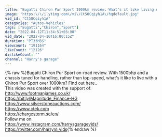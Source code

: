 ```yaml
---
title: "Bugatti Chiron Pur Sport 1000km review. What's it like living with this 1500bhp hypercar?"
image: "https:\/\/i.ytimg.com\/vi\/Ct58Cqiyh1A\/hqdefault.jpg"
vid_id: "Ct58Cqiyh1A"
categories: "Autos-Vehicles"
tags: ["Bugatti","Chiron","Sport"]
date: "2022-04-12T11:34:51+03:00"
vid_date: "2022-04-10T16:00:15Z"
duration: "PT33M3S"
viewcount: "191164"
likeCount: "12126"
dislikeCount: ""
channel: "Harry's garage"
---
```

{% raw %}Bugatti Chiron Pur Sport on-road review. With 1500bhp and a chassis tuned for handling, rather than top-speed, what's it like to live with a Chiron Pur Sport over 1000km? Find out here..<br />This video was created with the support of:<br /><a rel="nofollow" target="blank" href="http://www.footmanjames.co.uk/">http://www.footmanjames.co.uk/</a><br /><a rel="nofollow" target="blank" href="https://bit.ly/Magnitude_Finance-HG">https://bit.ly/Magnitude_Finance-HG</a><br /><a rel="nofollow" target="blank" href="https://www.silverstoneauctions.com/">https://www.silverstoneauctions.com/</a><br /><a rel="nofollow" target="blank" href="https://www.ctek.com">https://www.ctek.com</a><br /><a rel="nofollow" target="blank" href="https://chargestorm.se/en/">https://chargestorm.se/en/</a><br />Follow me on <br /><a rel="nofollow" target="blank" href="https://www.instagram.com/harrysgaragevids/">https://www.instagram.com/harrysgaragevids/</a><br /><a rel="nofollow" target="blank" href="https://twitter.com/harrym_vids">https://twitter.com/harrym_vids</a>{% endraw %}
